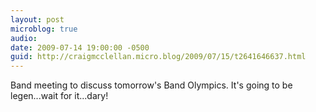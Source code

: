 ```yaml
---
layout: post
microblog: true
audio: 
date: 2009-07-14 19:00:00 -0500
guid: http://craigmcclellan.micro.blog/2009/07/15/t2641646637.html
---
```

Band meeting to discuss tomorrow's Band Olympics. It's going to be legen...wait for it...dary!
